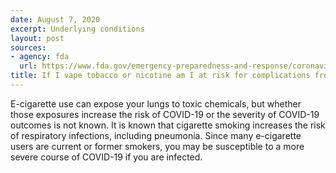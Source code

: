 ```yaml
---
date: August 7, 2020
excerpt: Underlying conditions
layout: post
sources:
- agency: fda
  url: https://www.fda.gov/emergency-preparedness-and-response/coronavirus-disease-2019-covid-19/covid-19-frequently-asked-questions
title: If I vape tobacco or nicotine am I at risk for complications from COVID-19?
---
```


E-cigarette use can expose your lungs to toxic chemicals, but whether those exposures increase the risk of COVID-19 or the severity of COVID-19 outcomes is not known. It is known that cigarette smoking increases the risk of respiratory infections, including pneumonia. Since many e-cigarette users are current or former smokers, you may be susceptible to a more severe course of COVID-19 if you are infected.